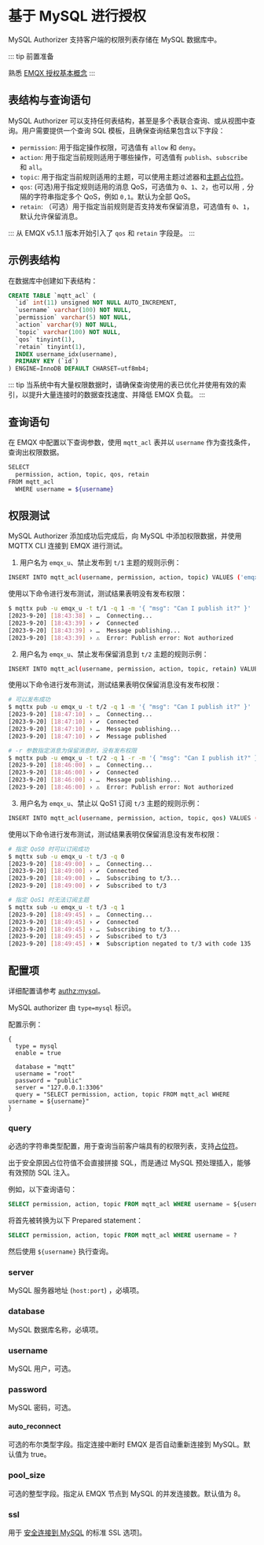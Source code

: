 # 基于 MySQL 进行授权

MySQL Authorizer 支持客户端的权限列表存储在 MySQL 数据库中。

::: tip 前置准备

熟悉 [EMQX 授权基本概念](./authz.md)
:::

## 表结构与查询语句

MySQL Authorizer 可以支持任何表结构，甚至是多个表联合查询、或从视图中查询。用户需要提供一个查询 SQL 模板，且确保查询结果包含以下字段：

- `permission`: 用于指定操作权限，可选值有 `allow` 和 `deny`。
- `action`: 用于指定当前规则适用于哪些操作，可选值有 `publish`、`subscribe` 和 `all`。
- `topic`: 用于指定当前规则适用的主题，可以使用主题过滤器和[主题占位符](./authz.md#主题占位符)。
- `qos`: (可选)用于指定规则适用的消息 QoS，可选值为 `0`、`1`、`2`，也可以用 `,` 分隔的字符串指定多个 QoS，例如 `0,1`。默认为全部 QoS。
- `retain`: （可选）用于指定当前规则是否支持发布保留消息，可选值有 `0`、`1`，默认允许保留消息。

:::
从 EMQX v5.1.1 版本开始引入了 `qos` 和 `retain` 字段是。
:::

## 示例表结构

在数据库中创建如下表结构：

```sql
CREATE TABLE `mqtt_acl` (
  `id` int(11) unsigned NOT NULL AUTO_INCREMENT,
  `username` varchar(100) NOT NULL,
  `permission` varchar(5) NOT NULL,
  `action` varchar(9) NOT NULL,
  `topic` varchar(100) NOT NULL,
  `qos` tinyint(1),
  `retain` tinyint(1),
  INDEX username_idx(username),
  PRIMARY KEY (`id`)
) ENGINE=InnoDB DEFAULT CHARSET=utf8mb4;
```

::: tip
当系统中有大量权限数据时，请确保查询使用的表已优化并使用有效的索引，以提升大量连接时的数据查找速度、并降低 EMQX 负载。
:::

## 查询语句

在 EMQX 中配置以下查询参数，使用 `mqtt_acl` 表并以 `username` 作为查找条件，查询出权限数据。

```bash
SELECT 
  permission, action, topic, qos, retain 
FROM mqtt_acl 
  WHERE username = ${username}
```

## 权限测试

MySQL Authorizer 添加成功后完成后，向 MySQL 中添加权限数据，并使用 MQTTX CLI 连接到 EMQX 进行测试。

1. 用户名为 `emqx_u`、禁止发布到 `t/1` 主题的规则示例：

```bash
INSERT INTO mqtt_acl(username, permission, action, topic) VALUES ('emqx_u', 'deny', 'publish', 't/1');
```

使用以下命令进行发布测试，测试结果表明没有发布权限：

```bash
$ mqttx pub -u emqx_u -t t/1 -q 1 -m '{ "msg": "Can I publish it?" }'
[2023-9-20] [18:43:38] › …  Connecting...
[2023-9-20] [18:43:39] › ✔  Connected
[2023-9-20] [18:43:39] › …  Message publishing...
[2023-9-20] [18:43:39] › ⚠  Error: Publish error: Not authorized
```

2. 用户名为 `emqx_u`、禁止发布保留消息到 `t/2` 主题的规则示例：

```bash
INSERT INTO mqtt_acl(username, permission, action, topic, retain) VALUES ('emqx_u', 'deny', 'publish', 't/2', 1);
```

使用以下命令进行发布测试，测试结果表明仅保留消息没有发布权限：

```bash
# 可以发布成功
$ mqttx pub -u emqx_u -t t/2 -q 1 -m '{ "msg": "Can I publish it?" }'
[2023-9-20] [18:47:10] › …  Connecting...
[2023-9-20] [18:47:10] › ✔  Connected
[2023-9-20] [18:47:10] › …  Message publishing...
[2023-9-20] [18:47:10] › ✔  Message published

# -r 参数指定消息为保留消息时，没有发布权限
$ mqttx pub -u emqx_u -t t/2 -q 1 -r -m '{ "msg": "Can I publish it?" }'
[2023-9-20] [18:46:00] › …  Connecting...
[2023-9-20] [18:46:00] › ✔  Connected
[2023-9-20] [18:46:00] › …  Message publishing...
[2023-9-20] [18:46:00] › ⚠  Error: Publish error: Not authorized
````

3. 用户名为 `emqx_u`、禁止以 QoS1 订阅 `t/3` 主题的规则示例：

```bash
INSERT INTO mqtt_acl(username, permission, action, topic, qos) VALUES ('emqx_u', 'deny', 'subscribe', 't/3', 1);
```

使用以下命令进行发布测试，测试结果表明仅保留消息没有发布权限：

```bash
# 指定 QoS0 时可以订阅成功
$ mqttx sub -u emqx_u -t t/3 -q 0
[2023-9-20] [18:49:00] › …  Connecting...
[2023-9-20] [18:49:00] › ✔  Connected
[2023-9-20] [18:49:00] › …  Subscribing to t/3...
[2023-9-20] [18:49:00] › ✔  Subscribed to t/3

# 指定 QoS1 时无法订阅主题
$ mqttx sub -u emqx_u -t t/3 -q 1
[2023-9-20] [18:49:45] › …  Connecting...
[2023-9-20] [18:49:45] › ✔  Connected
[2023-9-20] [18:49:45] › …  Subscribing to t/3...
[2023-9-20] [18:49:45] › ✔  Subscribed to t/3
[2023-9-20] [18:49:45] › ✖  Subscription negated to t/3 with code 135
```

## 配置项

详细配置请参考 [authz:mysql](../../configuration/configuration-manual.html#authz:mysql)。

MySQL authorizer 由 `type=mysql` 标识。

配置示例：

```hcl
{
  type = mysql
  enable = true

  database = "mqtt"
  username = "root"
  password = "public"
  server = "127.0.0.1:3306"
  query = "SELECT permission, action, topic FROM mqtt_acl WHERE username = ${username}"
}
```

### query

必选的字符串类型配置，用于查询当前客户端具有的权限列表，支持[占位符](./authz.md#数据查询占位符)。

出于安全原因占位符值不会直接拼接 SQL，而是通过 MySQL 预处理插入，能够有效预防 SQL 注入。

例如，以下查询语句：

```sql
SELECT permission, action, topic FROM mqtt_acl WHERE username = ${username}
```

将首先被转换为以下 Prepared statement：

```sql
SELECT permission, action, topic FROM mqtt_acl WHERE username = ?
```

然后使用 `${username}` 执行查询。

### server

MySQL 服务器地址 (`host:port`) ，必填项。

### database

MySQL 数据库名称，必填项。

### username

MySQL 用户，可选。

### password

MySQL 密码，可选。

#### auto_reconnect

可选的布尔类型字段。指定连接中断时 EMQX 是否自动重新连接到 MySQL。默认值为 true。

### pool_size

可选的整型字段。指定从 EMQX 节点到 MySQL 的并发连接数。默认值为 8。

### ssl

用于 [安全连接到 MySQL](https://dev.mysql.com/doc/refman/en/using-encrypted-connections.html) 的标准 SSL 选项]。
